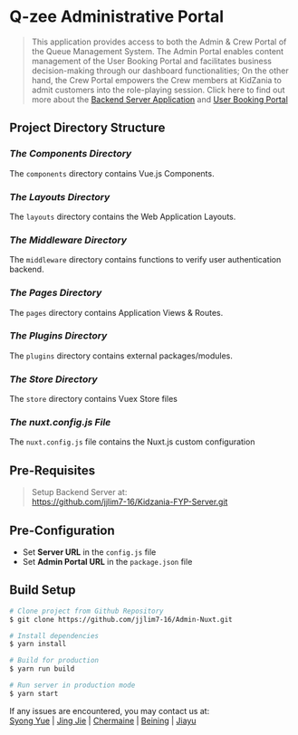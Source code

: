 # Q-zee Administrative Portal

> This application provides access to both the Admin & Crew Portal of the Queue Management System. The Admin Portal enables content management of the User Booking Portal and facilitates business decision-making through our dashboard functionalities; On the other hand, the Crew Portal empowers the Crew members at KidZania to admit customers into the role-playing session. Click here to find out more about the [Backend Server Application](https://github.com/jjlim7-16/Kidzania-FYP-Server) and [User Booking Portal](https://github.com/Syoongy/kidzania-fyp-client)

## Project Directory Structure
### *The Components Directory*
The ```components``` directory contains Vue.js Components.

### *The Layouts Directory*
The ```layouts``` directory contains the Web Application Layouts.

### *The Middleware Directory*
The ```middleware``` directory contains functions to verify user authentication backend.

### *The Pages Directory*
The ```pages``` directory contains Application Views & Routes.

### *The Plugins Directory*
The ```plugins``` directory contains external packages/modules.

### *The Store Directory*
The ```store``` directory contains Vuex Store files

### *The nuxt.config.js File*
The ```nuxt.config.js``` file contains the Nuxt.js custom configuration

## Pre-Requisites

> Setup Backend Server at: 	
https://github.com/jjlim7-16/Kidzania-FYP-Server.git

## Pre-Configuration
- Set **Server URL** in the ```config.js``` file 
- Set **Admin Portal URL** in the ```package.json``` file

## Build Setup

``` bash
# Clone project from Github Repository
$ git clone https://github.com/jjlim7-16/Admin-Nuxt.git

# Install dependencies
$ yarn install

# Build for production
$ yarn run build

# Run server in production mode
$ yarn start
```

If any issues are encountered, you may contact us at:  
[Syong Yue](https://github.com/Syoongy) |
[Jing Jie](https://github.com/jjlim7-16) |
[Chermaine](https://github.com/chermaineee) |
[Beining](https://github.com/dearvae) |
[Jiayu](https://github.com/JiayuMeng)
